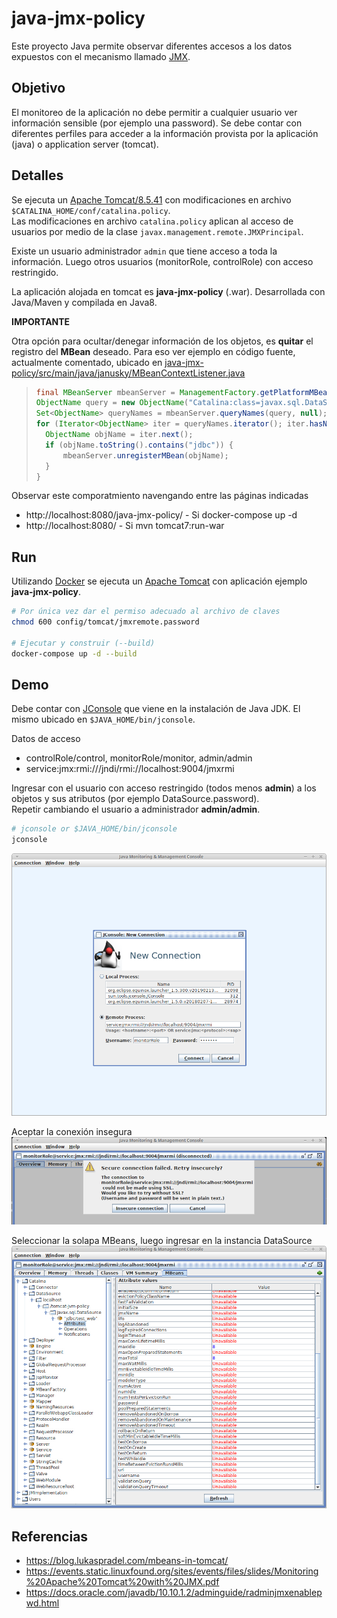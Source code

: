 # java-jmx-policy

Este proyecto Java permite observar diferentes accesos a los datos expuestos con el mecanismo llamado [JMX](https://en.wikipedia.org/wiki/Java_Management_Extensions).

## Objetivo

El monitoreo de la aplicación no debe permitir a cualquier usuario ver información sensible (por ejemplo una password).
Se debe contar con diferentes perfiles para acceder a la información provista por la aplicación (java) o application server (tomcat).

## Detalles

Se ejecuta un [Apache Tomcat/8.5.41](https://hub.docker.com/_/tomcat) con modificaciones en archivo `$CATALINA_HOME/conf/catalina.policy`.  
Las modificaciones en archivo `catalina.policy` aplican al acceso de usuarios por medio de la clase `javax.management.remote.JMXPrincipal`.

Existe un usuario administrador `admin` que tiene acceso a toda la información. Luego otros usuarios (monitorRole, controlRole) con acceso restringido.

La aplicación alojada en tomcat es **java-jmx-policy** (.war). Desarrollada con Java/Maven y compilada en Java8.

**IMPORTANTE**

Otra opción para ocultar/denegar información de los objetos, es **quitar** el registro del **MBean** deseado. Para eso ver ejemplo en código fuente, actualmente comentado, ubicado en [java-jmx-policy/src/main/java/janusky/MBeanContextListener.java](src/main/java/janusky/MBeanContextListener.java)

>```java
>final MBeanServer mbeanServer = ManagementFactory.getPlatformMBeanServer();
>ObjectName query = new ObjectName("Catalina:class=javax.sql.DataSource,*");
>Set<ObjectName> queryNames = mbeanServer.queryNames(query, null);
>for (Iterator<ObjectName> iter = queryNames.iterator(); iter.hasNext();{
>	ObjectName objName = iter.next();
>	if (objName.toString().contains("jdbc")) {
>		mbeanServer.unregisterMBean(objName);
>	}
>}
>```

Observar este comporatmiento navengando entre las páginas indicadas

* http://localhost:8080/java-jmx-policy/ - Si docker-compose up -d
* http://localhost:8080/ - Si mvn tomcat7:run-war

## Run

Utilizando [Docker](https://www.docker.com/) se ejecuta un [Apache Tomcat](http://tomcat.apache.org/) con aplicación ejemplo **java-jmx-policy**.

```sh
# Por única vez dar el permiso adecuado al archivo de claves
chmod 600 config/tomcat/jmxremote.password

# Ejecutar y construir (--build)
docker-compose up -d --build
```

## Demo

Debe contar con [JConsole](https://openjdk.java.net/tools/svc/jconsole/) que viene en la instalación de Java JDK. El mismo ubicado en `$JAVA_HOME/bin/jconsole`.

Datos de acceso

* controlRole/control, monitorRole/monitor, admin/admin
* service:jmx:rmi:///jndi/rmi://localhost:9004/jmxrmi

Ingresar con el usuario con acceso restringido (todos menos **admin**) a los objetos y sus atributos (por ejemplo DataSource.password).  
Repetir cambiando el usuario a administrador **admin/admin**.

```sh
# jconsole or $JAVA_HOME/bin/jconsole
jconsole
```

![Monitoring & Management Console 1](docs/JavaMonitoring&ManagementConsole01.png)

Aceptar la conexión insegura
![Monitoring & Management Console 2](docs/JavaMonitoring&ManagementConsole02.png)

Seleccionar la solapa MBeans, luego ingresar en la instancia DataSource
![Monitoring & Management Console 2](docs/JavaMonitoring&ManagementConsole03.png)

## Referencias

* <https://blog.lukaspradel.com/mbeans-in-tomcat/>
* <https://events.static.linuxfound.org/sites/events/files/slides/Monitoring%20Apache%20Tomcat%20with%20JMX.pdf>
* <https://docs.oracle.com/javadb/10.10.1.2/adminguide/radminjmxenablepwd.html>
